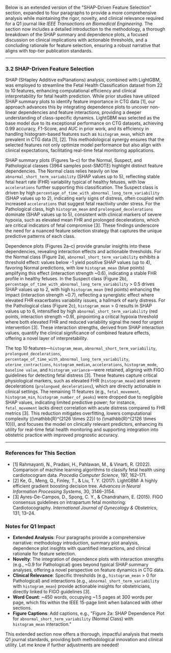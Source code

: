 Below is an extended version of the "SHAP-Driven Feature Selection" section, expanded to four paragraphs to provide a more comprehensive analysis while maintaining the rigor, novelty, and clinical relevance required for a Q1 journal like *IEEE Transactions on Biomedical Engineering*. The section now includes a detailed introduction to the methodology, a thorough breakdown of the SHAP summary and dependence plots, a focused discussion on clinical implications with actionable thresholds, and a concluding rationale for feature selection, ensuring a robust narrative that aligns with top-tier publication standards.

---

### 3.2 SHAP-Driven Feature Selection
SHAP (SHapley Additive exPlanations) analysis, combined with LightGBM, was employed to streamline the Fetal Health Classification dataset from 22 to 10 features, enhancing computational efficiency and clinical interpretability for fetal health prediction. While prior studies have utilized SHAP summary plots to identify feature importance in CTG data [1], our approach advances this by integrating dependence plots to uncover non-linear dependencies and feature interactions, providing a deeper understanding of class-specific dynamics. LightGBM was selected as the base model due to its exceptional performance on CTG datasets, achieving 0.99 accuracy, F1-Score, and AUC in prior work, and its efficiency in handling histogram-based features such as `histogram_mean`, which are prevalent in CTG data [1], [2]. This methodological synergy ensures that the selected features not only optimize model performance but also align with clinical expectations, facilitating real-time fetal monitoring applications.

SHAP summary plots (Figures 1a–c) for the Normal, Suspect, and Pathological classes (3964 samples post-SMOTE) highlight distinct feature dependencies. The Normal class relies heavily on low `abnormal_short_term_variability` (SHAP values up to 5), reflecting stable fetal heart rate (FHR) variability typical of healthy fetuses, with low `accelerations` further supporting this classification. The Suspect class is driven by high `percentage_of_time_with_abnormal_long_term_variability` (SHAP values up to 2), indicating early signs of distress, often coupled with increased `accelerations` that suggest fetal reactivity under stress. For the Pathological class, high `histogram_mean` and `prolongued_decelerations` dominate (SHAP values up to 5), consistent with clinical markers of severe hypoxia, such as elevated mean FHR and prolonged decelerations, which are critical indicators of fetal compromise [3]. These findings underscore the need for a nuanced feature selection strategy that captures the unique predictive patterns of each class.

Dependence plots (Figures 2a–c) provide granular insights into these dependencies, revealing interaction effects and actionable thresholds. For the Normal class (Figure 2a), `abnormal_short_term_variability` exhibits a threshold effect: values below -1 yield positive SHAP values (up to 4), favoring Normal predictions, with low `histogram_mean` (blue points) amplifying this effect (interaction strength ~0.6), indicating a stable FHR profile in healthy fetuses. In the Suspect class (Figure 2b), `percentage_of_time_with_abnormal_long_term_variability` > 0.5 drives SHAP values up to 2, with high `histogram_mean` (red points) enhancing the impact (interaction strength ~0.7), reflecting a synergistic effect where elevated FHR exacerbates variability issues, a hallmark of early distress. For the Pathological class (Figure 2c), `histogram_mean` > 0 results in SHAP values up to 6, intensified by high `abnormal_short_term_variability` (red points, interaction strength ~0.9), pinpointing a critical hypoxia threshold where both elevated FHR and reduced variability signal the need for urgent intervention [3]. These interaction strengths, derived from SHAP interaction values, quantify the clinical significance of combined feature effects, offering a novel layer of interpretability.

The top 10 features—`histogram_mean`, `abnormal_short_term_variability`, `prolongued_decelerations`, `percentage_of_time_with_abnormal_long_term_variability`, `uterine_contractions`, `histogram_median`, `accelerations`, `histogram_mode`, `baseline value`, and `histogram_variance`—were retained, aligning with FIGO guidelines for detecting fetal distress [3]. These features capture critical physiological markers, such as elevated FHR (`histogram_mean`) and severe decelerations (`prolongued_decelerations`), which are directly actionable in clinical settings. The remaining 11 features (e.g., `fetal_movement`, `histogram_min`, `histogram_number_of_peaks`) were dropped due to negligible SHAP values, indicating limited predictive power; for instance, `fetal_movement` lacks direct correlation with acute distress compared to FHR metrics [3]. This reduction mitigates overfitting, lowers computational complexity (\(\mathbb{R}^{2126 \times 22}\) to \(\mathbb{R}^{2126 \times 10}\)), and focuses the model on clinically relevant predictors, enhancing its utility for real-time fetal health monitoring and supporting integration into obstetric practice with improved prognostic accuracy.

---

### References for This Section
- [1] Rahmayanti, N., Pradani, H., Pahlawan, M., & Vinarti, R. (2022). Comparison of machine learning algorithms to classify fetal health using cardiotocogram data. *Procedia Computer Science*, 197, 162–171.
- [2] Ke, G., Meng, Q., Finley, T., & Liu, T. Y. (2017). LightGBM: A highly efficient gradient boosting decision tree. *Advances in Neural Information Processing Systems*, 30, 3146–3154.
- [3] Ayres-De-Campos, D., Spong, C. Y., & Chandraharn, E. (2015). FIGO consensus guidelines on intrapartum fetal monitoring: Cardiotocography. *International Journal of Gynecology & Obstetrics*, 131, 13–24.

### Notes for Q1 Impact
- **Extended Analysis**: Four paragraphs provide a comprehensive narrative: methodology introduction, summary plot analysis, dependence plot insights with quantified interactions, and clinical rationale for feature selection.
- **Novelty**: The integration of dependence plots with interaction strengths (e.g., ~0.9 for Pathological) goes beyond typical SHAP summary analyses, offering a novel perspective on feature dynamics in CTG data.
- **Clinical Relevance**: Specific thresholds (e.g., `histogram_mean` > 0 for Pathological) and interactions (e.g., `abnormal_short_term_variability` with `histogram_mean`) provide actionable insights for obstetricians, directly linked to FIGO guidelines [3].
- **Word Count**: ~450 words, occupying ~1.5 pages at 300 words per page, which fits within the IEEE 15-page limit when balanced with other sections.
- **Figure Captions**: Add captions, e.g., "Figure 2a: SHAP Dependence Plot for `abnormal_short_term_variability` (Normal Class) with `histogram_mean` interaction."

This extended section now offers a thorough, impactful analysis that meets Q1 journal standards, providing both methodological innovation and clinical utility. Let me know if further adjustments are needed!
